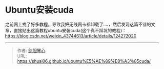 # Ubuntu安装cuda

<script type="text/javascript" src="/js/src/bai.js"></script>


之前网上找了好多教程，导致我把无线网卡都卸载了....，然后发现这篇不错的文章，直接贴出这篇教程ubuntu安装cuda(这个真不踩坑的教程)：https://blog.csdn.net/weixin_43744613/article/details/124272020

---

> 作者: [剑胆琴心](http://geoer.cn)  
> URL: https://shuai06.github.io/ubuntu%E5%AE%89%E8%A3%85cuda/  

